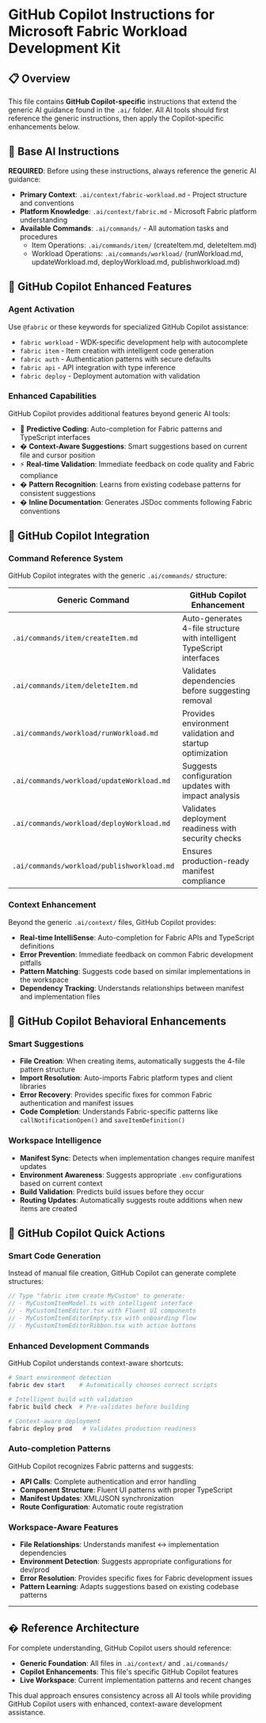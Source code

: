 # GitHub Copilot Instructions for Microsoft Fabric Workload Development Kit

## 📋 Overview

This file contains **GitHub Copilot-specific** instructions that extend the generic AI guidance found in the `.ai/` folder. All AI tools should first reference the generic instructions, then apply the Copilot-specific enhancements below.

## 🔗 Base AI Instructions

**REQUIRED**: Before using these instructions, always reference the generic AI guidance:

- **Primary Context**: `.ai/context/fabric-workload.md` - Project structure and conventions
- **Platform Knowledge**: `.ai/context/fabric.md` - Microsoft Fabric platform understanding  
- **Available Commands**: `.ai/commands/` - All automation tasks and procedures
  - Item Operations: `.ai/commands/item/` (createItem.md, deleteItem.md)
  - Workload Operations: `.ai/commands/workload/` (runWorkload.md, updateWorkload.md, deployWorkload.md, publishworkload.md)

## 🤖 GitHub Copilot Enhanced Features

### Agent Activation
Use `@fabric` or these keywords for specialized GitHub Copilot assistance:
- `fabric workload` - WDK-specific development help with autocomplete
- `fabric item` - Item creation with intelligent code generation
- `fabric auth` - Authentication patterns with secure defaults
- `fabric api` - API integration with type inference
- `fabric deploy` - Deployment automation with validation

### Enhanced Capabilities
GitHub Copilot provides additional features beyond generic AI tools:
- 🔮 **Predictive Coding**: Auto-completion for Fabric patterns and TypeScript interfaces
- � **Context-Aware Suggestions**: Smart suggestions based on current file and cursor position
- ⚡ **Real-time Validation**: Immediate feedback on code quality and Fabric compliance
- � **Pattern Recognition**: Learns from existing codebase patterns for consistent suggestions
- � **Inline Documentation**: Generates JSDoc comments following Fabric conventions

## 🎯 GitHub Copilot Integration

### Command Reference System
GitHub Copilot integrates with the generic `.ai/commands/` structure:

| **Generic Command** | **GitHub Copilot Enhancement** |
|-------------------|-------------------------------|
| `.ai/commands/item/createItem.md` | Auto-generates 4-file structure with intelligent TypeScript interfaces |
| `.ai/commands/item/deleteItem.md` | Validates dependencies before suggesting removal |
| `.ai/commands/workload/runWorkload.md` | Provides environment validation and startup optimization |
| `.ai/commands/workload/updateWorkload.md` | Suggests configuration updates with impact analysis |
| `.ai/commands/workload/deployWorkload.md` | Validates deployment readiness with security checks |
| `.ai/commands/workload/publishworkload.md` | Ensures production-ready manifest compliance |

### Context Enhancement
Beyond the generic `.ai/context/` files, GitHub Copilot provides:
- **Real-time IntelliSense**: Auto-completion for Fabric APIs and TypeScript definitions
- **Error Prevention**: Immediate feedback on common Fabric development pitfalls
- **Pattern Matching**: Suggests code based on similar implementations in the workspace
- **Dependency Tracking**: Understands relationships between manifest and implementation files

## 🧠 GitHub Copilot Behavioral Enhancements

### Smart Suggestions
- **File Creation**: When creating items, automatically suggests the 4-file pattern structure
- **Import Resolution**: Auto-imports Fabric platform types and client libraries
- **Error Recovery**: Provides specific fixes for common Fabric authentication and manifest issues
- **Code Completion**: Understands Fabric-specific patterns like `callNotificationOpen()` and `saveItemDefinition()`

### Workspace Intelligence
- **Manifest Sync**: Detects when implementation changes require manifest updates
- **Environment Awareness**: Suggests appropriate `.env` configurations based on current context
- **Build Validation**: Predicts build issues before they occur
- **Routing Updates**: Automatically suggests route additions when new items are created

## 🚀 GitHub Copilot Quick Actions

### Smart Code Generation
Instead of manual file creation, GitHub Copilot can generate complete structures:

```typescript
// Type "fabric item create MyCustom" to generate:
// - MyCustomItemModel.ts with intelligent interface
// - MyCustomItemEditor.tsx with Fluent UI components
// - MyCustomItemEditorEmpty.tsx with onboarding flow
// - MyCustomItemEditorRibbon.tsx with action buttons
```

### Enhanced Development Commands
GitHub Copilot understands context-aware shortcuts:

```powershell
# Smart environment detection
fabric dev start    # Automatically chooses correct scripts

# Intelligent build with validation
fabric build check  # Pre-validates before building

# Context-aware deployment
fabric deploy prod   # Validates production readiness
```

### Auto-completion Patterns
GitHub Copilot recognizes Fabric patterns and suggests:
- **API Calls**: Complete authentication and error handling
- **Component Structure**: Fluent UI patterns with proper TypeScript
- **Manifest Updates**: XML/JSON synchronization
- **Route Configuration**: Automatic route registration

### Workspace-Aware Features
- **File Relationships**: Understands manifest ↔ implementation dependencies
- **Environment Detection**: Suggests appropriate configurations for dev/prod
- **Error Resolution**: Provides specific fixes for Fabric development issues
- **Pattern Learning**: Adapts suggestions based on existing codebase patterns

---

## � Reference Architecture

For complete understanding, GitHub Copilot users should reference:
- **Generic Foundation**: All files in `.ai/context/` and `.ai/commands/`
- **Copilot Enhancements**: This file's specific GitHub Copilot features
- **Live Workspace**: Current implementation patterns and recent changes

This dual approach ensures consistency across all AI tools while providing GitHub Copilot users with enhanced, context-aware development assistance.
